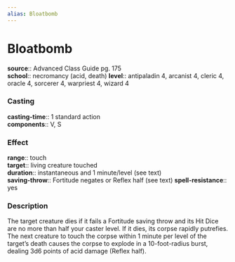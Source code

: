 ```yaml
---
alias: Bloatbomb
---
```


# Bloatbomb 

**source**:: Advanced Class Guide pg. 175  
**school**:: necromancy (acid, death)
**level**:: antipaladin 4, arcanist 4, cleric 4, oracle 4, sorcerer 4, warpriest 4, wizard 4

### Casting 

**casting-time**:: 1 standard action  
**components**:: V, S

### Effect 

**range**:: touch  
**target**:: living creature touched  
**duration**:: instantaneous and 1 minute/level (see text)  
**saving-throw**:: Fortitude negates or Reflex half (see text)
**spell-resistance**:: yes

### Description 

The target creature dies if it fails a Fortitude saving throw and its Hit Dice are no more than half your caster level. If it dies, its corpse rapidly putrefies. The next creature to touch the corpse within 1 minute per level of the target’s death causes the corpse to explode in a 10-foot-radius burst, dealing 3d6 points of acid damage (Reflex half).
